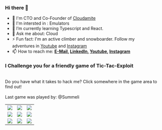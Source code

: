 ### Hi there 👋

- 👯 I'm CTO and Co-Founder of [Cloudamite](https://cloudamite.com) 
- 🤔 I'm intersted in : Emulators
- 🌱 I’m currently learning Typescript and React.
- 💬 Ask me about: Cloud 
- ⚡ Fun fact: I'm an active climber and snowboarder. Follow my adventures in [Youtube](https://www.youtube.com/channel/UCH2A1M35TShE6JRTzvTPMWA) and [Instagram](https://www.instagram.com/antti.pohjola)
- 📫 How to reach me:
    **[E-Mail](mailto:summeli@summeli.com), [LinkedIn](https://www.linkedin.com/in/antti-pohjola), [Youtube](https://www.youtube.com/channel/UCH2A1M35TShE6JRTzvTPMWA), [Instagram](https://instagram.com/antti.pohjola)**

### I Challenge you for a friendly game of Tic-Tac-Exploit  <br>
<br/>
Do you have what it takes to hack me? Click somewhere in the game area to find out! <br/><br/>
Last game was played by: @Summeli <br/>
<table>
<tr>
<td><a href=https://github.com/Summeli/tic-tac-exploit/issues/new?title=ttestate%3A0%7C0%7C0%7C0%7C0%7C0%7C0%7C0%7C0&body=Just+push+%27Submit+new+issue%27+without+editing+the+title.+The+README+will+be+updated+after+approximately+30+seconds.><img src=https://raw.githubusercontent.com/Summeli/tic-tac-exploit/master/img/x.png></a><td><a href=https://github.com/Summeli/tic-tac-exploit/issues/new?title=ttestate%3A0%7C0%7C0%7C0%7C0%7C0%7C0%7C0%7C0&body=Just+push+%27Submit+new+issue%27+without+editing+the+title.+The+README+will+be+updated+after+approximately+30+seconds.><img src=https://raw.githubusercontent.com/Summeli/tic-tac-exploit/master/img/x.png></a><td><a href=https://github.com/Summeli/tic-tac-exploit/issues/new?title=ttestate%3A0%7C0%7C0%7C0%7C0%7C0%7C0%7C0%7C0&body=Just+push+%27Submit+new+issue%27+without+editing+the+title.+The+README+will+be+updated+after+approximately+30+seconds.><img src=https://raw.githubusercontent.com/Summeli/tic-tac-exploit/master/img/o.png></a></tr> <tr><td><a href=https://github.com/Summeli/tic-tac-exploit/issues/new?title=ttestate%3A0%7C0%7C0%7C0%7C0%7C0%7C0%7C0%7C0&body=Just+push+%27Submit+new+issue%27+without+editing+the+title.+The+README+will+be+updated+after+approximately+30+seconds.><img src=https://raw.githubusercontent.com/Summeli/tic-tac-exploit/master/img/x.png></a><td><a href=https://github.com/Summeli/tic-tac-exploit/issues/new?title=ttestate%3A0%7C0%7C0%7C0%7C0%7C0%7C0%7C0%7C0&body=Just+push+%27Submit+new+issue%27+without+editing+the+title.+The+README+will+be+updated+after+approximately+30+seconds.><img src=https://raw.githubusercontent.com/Summeli/tic-tac-exploit/master/img/x.png></a><td><a href=https://github.com/Summeli/tic-tac-exploit/issues/new?title=ttestate%3A0%7C0%7C0%7C0%7C0%7C0%7C0%7C0%7C0&body=Just+push+%27Submit+new+issue%27+without+editing+the+title.+The+README+will+be+updated+after+approximately+30+seconds.><img src=https://raw.githubusercontent.com/Summeli/tic-tac-exploit/master/img/x.png></a></tr> <tr><td><a href=https://github.com/Summeli/tic-tac-exploit/issues/new?title=ttestate%3A0%7C0%7C0%7C0%7C0%7C0%7C0%7C0%7C0&body=Just+push+%27Submit+new+issue%27+without+editing+the+title.+The+README+will+be+updated+after+approximately+30+seconds.><img src=https://raw.githubusercontent.com/Summeli/tic-tac-exploit/master/img/x.png></a><td><a href=https://github.com/Summeli/tic-tac-exploit/issues/new?title=ttestate%3A0%7C0%7C0%7C0%7C0%7C0%7C0%7C0%7C0&body=Just+push+%27Submit+new+issue%27+without+editing+the+title.+The+README+will+be+updated+after+approximately+30+seconds.><img src=https://raw.githubusercontent.com/Summeli/tic-tac-exploit/master/img/x.png></a><td><a href=https://github.com/Summeli/tic-tac-exploit/issues/new?title=ttestate%3A0%7C0%7C0%7C0%7C0%7C0%7C0%7C0%7C0&body=Just+push+%27Submit+new+issue%27+without+editing+the+title.+The+README+will+be+updated+after+approximately+30+seconds.><img src=https://raw.githubusercontent.com/Summeli/tic-tac-exploit/master/img/x.png></a></tr></table>